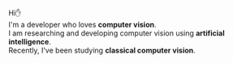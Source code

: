 Hi✋  
I'm a developer who loves **computer vision**.   
I am researching and developing computer vision using **artificial intelligence**.   
Recently, I've been studying **classical computer vision**.  
